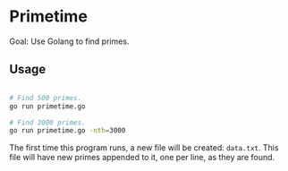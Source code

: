 Primetime
=========

Goal: Use Golang to find primes.

## Usage

```sh

# Find 500 primes.
go run primetime.go

# Find 3000 primes.
go run primetime.go -nth=3000

```

The first time this program runs, a new file will be created: `data.txt`. This file will have new primes appended to it, one per line, as they are found.
